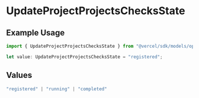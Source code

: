 # UpdateProjectProjectsChecksState

## Example Usage

```typescript
import { UpdateProjectProjectsChecksState } from "@vercel/sdk/models/operations/updateproject.js";

let value: UpdateProjectProjectsChecksState = "registered";
```

## Values

```typescript
"registered" | "running" | "completed"
```